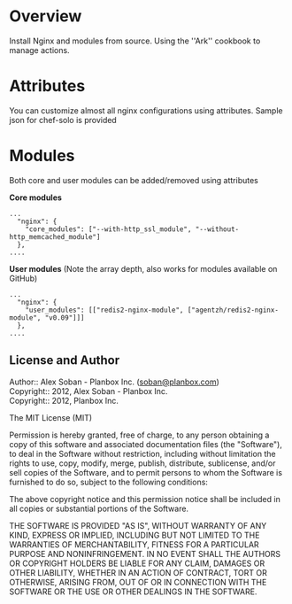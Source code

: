 Overview
========

Install Nginx and modules from source. Using the ''Ark'' cookbook to
manage actions.

Attributes
==========

You can customize almost all nginx configurations using attributes.
Sample json for chef-solo is provided

Modules
=======

Both core and user modules can be added/removed using attributes

**Core modules**

    ...
      "nginx": {
        "core_modules": ["--with-http_ssl_module", "--without-http_memcached_module"]
      },
    ....

**User modules** (Note the array depth, also works for modules available on GitHub)

    ...
      "nginx": {
        "user_modules": [["redis2-nginx-module", ["agentzh/redis2-nginx-module", "v0.09"]]]
      },
    ....

## License and Author

Author::      Alex Soban - Planbox Inc. (<soban@planbox.com>)  
Copyright:: 2012, Alex Soban - Planbox Inc.  
Copyright:: 2012, Planbox Inc.

The MIT License (MIT)

Permission is hereby granted, free of charge, to any person obtaining a copy of this software
and associated documentation files (the "Software"), to deal in the Software without restriction,
including without limitation the rights to use, copy, modify, merge, publish, distribute, sublicense,
and/or sell copies of the Software, and to permit persons to whom the Software is furnished to do so,
subject to the following conditions:

The above copyright notice and this permission notice shall be included in all copies or
substantial portions of the Software.

THE SOFTWARE IS PROVIDED "AS IS", WITHOUT WARRANTY OF ANY KIND, EXPRESS OR IMPLIED,
INCLUDING BUT NOT LIMITED TO THE WARRANTIES OF MERCHANTABILITY, FITNESS FOR A PARTICULAR
PURPOSE AND NONINFRINGEMENT. IN NO EVENT SHALL THE AUTHORS OR COPYRIGHT HOLDERS
BE LIABLE FOR ANY CLAIM, DAMAGES OR OTHER LIABILITY, WHETHER IN AN ACTION OF CONTRACT,
TORT OR OTHERWISE, ARISING FROM, OUT OF OR IN CONNECTION WITH THE SOFTWARE OR THE USE
OR OTHER DEALINGS IN THE SOFTWARE.